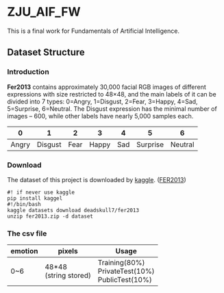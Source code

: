 # ZJU_AIF_FW
This is a final work for Fundamentals of Artificial Intelligence.

## Dataset Structure

### Introduction
**Fer2013** contains approximately 30,000 facial RGB images of different expressions with size restricted to 48×48, and the main labels of it can be divided into 7 types: 0=Angry, 1=Disgust, 2=Fear, 3=Happy, 4=Sad, 5=Surprise, 6=Neutral. The Disgust expression has the minimal number of images – 600, while other labels have nearly 5,000 samples each.

|0    |1      |2   |3    |4  |5       |6      |
|-----|-------|----|-----|---|--------|-------|
|Angry|Disgust|Fear|Happy|Sad|Surprise|Neutral|

### Download
The dataset of this project is downloaded by [kaggle](https://www.kaggle.com/). ([FER2013](https://www.kaggle.com/datasets/deadskull7/fer2013/data))

```shell
#! if never use kaggle
pip install kaggel
#!/bin/bash
kaggle datasets download deadskull7/fer2013
unzip fer2013.zip -d dataset
```

### The csv file

|emotion|pixels |Usage   |
|-------|-------|----|
|0~6    |48*48<br>(string stored)|Training(80%)<br> PrivateTest(10%)<br> PublicTest(10%)|

